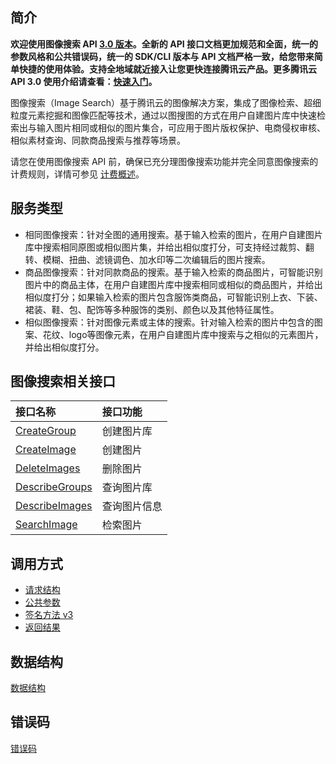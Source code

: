 ## 简介
**欢迎使用图像搜索 API [3.0 版本](https://cloud.tencent.com/product/api)。全新的 API 接口文档更加规范和全面，统一的参数风格和公共错误码，统一的 SDK/CLI 版本与 API 文档严格一致，给您带来简单快捷的使用体验。支持全地域就近接入让您更快连接腾讯云产品。更多腾讯云 API 3.0 使用介绍请查看：[快速入门](https://cloud.tencent.com/document/product/1278/46696)。**

图像搜索（Image Search）基于腾讯云的图像解决方案，集成了图像检索、超细粒度元素挖掘和图像匹配等技术，通过以图搜图的方式在用户自建图片库中快速检索出与输入图片相同或相似的图片集合，可应用于图片版权保护、电商侵权审核、相似素材查询、同款商品搜索与推荐等场景。

请您在使用图像搜索 API 前，确保已充分理图像搜索功能并完全同意图像搜索的计费规则，详情可参见 [计费概述](https://cloud.tencent.com/document/product/1589/74549)。
 
## 服务类型
- 相同图像搜索：针对全图的通用搜索。基于输入检索的图片，在用户自建图片库中搜索相同原图或相似图片集，并给出相似度打分，可支持经过裁剪、翻转、模糊、扭曲、滤镜调色、加水印等二次编辑后的图片搜索。
- 商品图像搜索：针对同款商品的搜索。基于输入检索的商品图片，可智能识别图片中的商品主体，在用户自建图片库中搜索相同或相似的商品图片，并给出相似度打分；如果输入检索的图片包含服饰类商品，可智能识别上衣、下装、裙装、鞋、包、配饰等多种服饰的类别、颜色以及其他特征属性。
- 相似图像搜索：针对图像元素或主体的搜索。针对输入检索的图片中包含的图案、花纹、logo等图像元素，在用户自建图片库中搜索与之相似的元素图片，并给出相似度打分。

## 图像搜索相关接口
| 接口名称                                                     | 接口功能                          |
| :----------------------------------------------------------- | :-------------------------------- |
| [CreateGroup](https://cloud.tencent.com/document/api/865/63488) | 创建图片库 |
| [CreateImage](https://cloud.tencent.com/document/api/865/63487) | 创建图片                  |
| [DeleteImages](https://cloud.tencent.com/document/api/865/63486) | 删除图片                   |
| [DescribeGroups](https://cloud.tencent.com/document/api/865/63485) | 查询图片库     |
| [DescribeImages](https://cloud.tencent.com/document/api/865/63484) | 查询图片信息              |
| [SearchImage](https://cloud.tencent.com/document/api/865/63483) | 检索图片                 |



## 调用方式
- [请求结构](https://cloud.tencent.com/document/api/865/35464)
- [公共参数](https://cloud.tencent.com/document/api/865/35465)
- [签名方法 v3](https://cloud.tencent.com/document/api/865/35466)
- [返回结果](https://cloud.tencent.com/document/api/865/35468)

## 数据结构

[数据结构](https://cloud.tencent.com/document/api/865/35474)

## 错误码

[错误码](https://cloud.tencent.com/document/api/865/35475)

